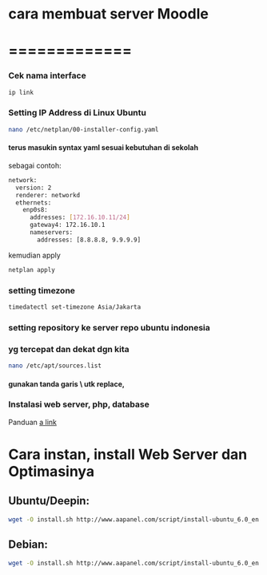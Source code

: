 # cara membuat server Moodle
# =============
### Cek nama interface
```bash
ip link
```
### Setting IP Address di Linux Ubuntu
```bash
nano /etc/netplan/00-installer-config.yaml
```
#### terus masukin syntax yaml sesuai kebutuhan di sekolah
sebagai contoh:
```bash
network:
  version: 2
  renderer: networkd
  ethernets:
    enp0s8:
      addresses: [172.16.10.11/24]
      gateway4: 172.16.10.1
      nameservers:
        addresses: [8.8.8.8, 9.9.9.9]
```
kemudian apply
```bash
netplan apply
```
### setting timezone
```bash
timedatectl set-timezone Asia/Jakarta
```
### setting repository ke server repo ubuntu indonesia
### yg tercepat dan dekat dgn kita
```bash
nano /etc/apt/sources.list
```
#### gunakan tanda garis \ utk replace,
### 
### Instalasi web server, php, database
Panduan [a link](https://websiteforstudents.com/how-to-install-moodle-on-ubuntu-20-04-18-04-with-nginx-and-lets-encrypt/)

# Cara instan, install Web Server dan Optimasinya 

## Ubuntu/Deepin:
```bash
wget -O install.sh http://www.aapanel.com/script/install-ubuntu_6.0_en.sh && sudo bash install.sh
```
## Debian:
```bash
wget -O install.sh http://www.aapanel.com/script/install-ubuntu_6.0_en.sh && bash install.sh
```
